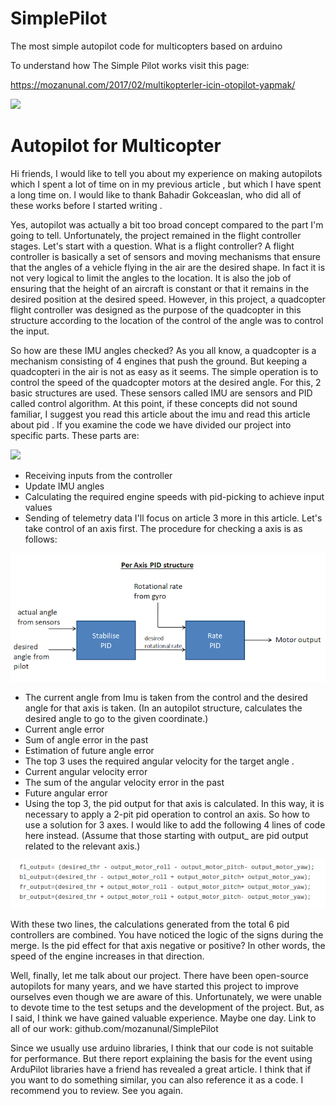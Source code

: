 # SimplePilot
The most simple autopilot code for multicopters based on arduino


To understand how The Simple Pilot works visit this page:

https://mozanunal.com/2017/02/multikopterler-icin-otopilot-yapmak/

![](https://cloud.githubusercontent.com/assets/13440502/11090387/13c23d1c-887a-11e5-93fd-7ed0b2ac84db.png)

# Autopilot for Multicopter

Hi friends,
I would like to tell you about my experience on making autopilots which I spent a lot of time on in my previous article , but which I have spent a long time on. I would like to thank Bahadir Gokceaslan, who did all of these works before I started writing . 

Yes, autopilot was actually a bit too broad concept compared to the part I'm going to tell. Unfortunately, the project remained in the flight controller stages. Let's start with a question. What is a flight controller? A flight controller is basically a set of sensors and moving mechanisms that ensure that the angles of a vehicle flying in the air are the desired shape. In fact it is not very logical to limit the angles to the location. It is also the job of ensuring that the height of an aircraft is constant or that it remains in the desired position at the desired speed. However, in this project, a quadcopter flight controller was designed as the purpose of the quadcopter in this structure according to the location of the control of the angle was to control the input.

So how are these IMU angles checked? As you all know, a quadcopter is a mechanism consisting of 4 engines that push the ground. But keeping a quadcopteri in the air is not as easy as it seems. The simple operation is to control the speed of the quadcopter motors at the desired angle. For this, 2 basic structures are used. These sensors called IMU are sensors and PID called control algorithm. At this point, if these concepts did not sound familiar, I suggest you read this article about the imu and read this article about pid . If you examine the code we have divided our project into specific parts. These parts are:

![](https://cloud.githubusercontent.com/assets/13440502/11090387/13c23d1c-887a-11e5-93fd-7ed0b2ac84db.png)


* Receiving inputs from the controller
* Update IMU angles
* Calculating the required engine speeds with pid-picking to achieve input values
* Sending of telemetry data
I'll focus on article 3 more in this article. Let's take control of an axis first. The procedure for checking a axis is as follows:

![](https://raw.githubusercontent.com/imuworks/SimplePilot/master/Documents/PID%20Structure.png)


* The current angle from Imu is taken from the control and the desired angle for that axis is taken. (In an autopilot structure, calculates the desired angle to go to the given coordinate.)
* Current angle error
* Sum of angle error in the past
* Estimation of future angle error
* The top 3 uses the required angular velocity for the target angle .
* Current angular velocity error
* The sum of the angular velocity error in the past
* Future angular error
* Using the top 3, the pid output for that axis is calculated.
In this way, it is necessary to apply a 2-pit pid operation to control an axis. So how to use a solution for 3 axes. I would like to add the following 4 lines of code here instead. (Assume that those starting with output_ are pid output related to the relevant axis.)

![](https://raw.githubusercontent.com/imuworks/SimplePilot/master/Documents/Formulas.png)

With these two lines, the calculations generated from the total 6 pid controllers are combined. You have noticed the logic of the signs during the merge. Is the pid effect for that axis negative or positive? In other words, the speed of the engine increases in that direction.

Well, finally, let me talk about our project. There have been open-source autopilots for many years, and we have started this project to improve ourselves even though we are aware of this. Unfortunately, we were unable to devote time to the test setups and the development of the project. But, as I said, I think we have gained valuable experience. Maybe one day. 
Link to all of our work: github.com/mozanunal/SimplePilot

Since we usually use arduino libraries, I think that our code is not suitable for performance. But there report explaining the basis for the event using ArduPilot libraries have a friend has revealed a great article. I think that if you want to do something similar, you can also reference it as a code. I recommend you to review. See you again.
